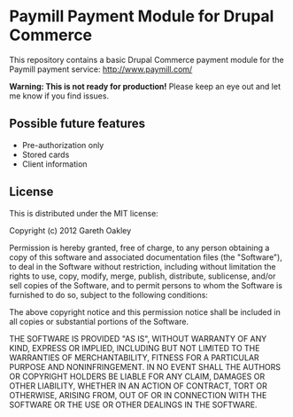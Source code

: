 # Paymill Payment Module for Drupal Commerce

This repository contains a basic Drupal Commerce payment module for the Paymill payment service: http://www.paymill.com/

**Warning: This is not ready for production!** Please keep an eye out and let me know if you find issues.

## Possible future features

* Pre-authorization only
* Stored cards
* Client information

## License

This is distributed under the MIT license:

Copyright (c) 2012 Gareth Oakley

Permission is hereby granted, free of charge, to any person obtaining a copy of this software and associated documentation files (the "Software"), to deal in the Software without restriction, including without limitation the rights to use, copy, modify, merge, publish, distribute, sublicense, and/or sell copies of the Software, and to permit persons to whom the Software is furnished to do so, subject to the following conditions:

The above copyright notice and this permission notice shall be included in all copies or substantial portions of the Software.

THE SOFTWARE IS PROVIDED "AS IS", WITHOUT WARRANTY OF ANY KIND, EXPRESS OR IMPLIED, INCLUDING BUT NOT LIMITED TO THE WARRANTIES OF MERCHANTABILITY, FITNESS FOR A PARTICULAR PURPOSE AND NONINFRINGEMENT. IN NO EVENT SHALL THE AUTHORS OR COPYRIGHT HOLDERS BE LIABLE FOR ANY CLAIM, DAMAGES OR OTHER LIABILITY, WHETHER IN AN ACTION OF CONTRACT, TORT OR OTHERWISE, ARISING FROM, OUT OF OR IN CONNECTION WITH THE SOFTWARE OR THE USE OR OTHER DEALINGS IN THE SOFTWARE.